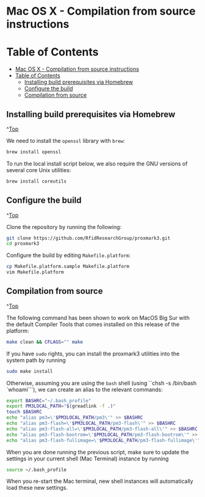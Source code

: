 <a id="Top"></a>

# Mac OS X - Compilation from source instructions

# Table of Contents
- [Mac OS X - Compilation from source instructions](x#mac-os-x---compilation-from-source-instructions)
- [Table of Contents](#table-of-contents)
  - [Installing build prerequisites via Homebrew](#installing-build-prerequisites-via-homebrew)
  - [Configure the build](#configure-the-build)
  - [Compilation from source](#compilation-from-source)

## Installing build prerequisites via Homebrew
^[Top](#top)

We need to install the ``openssl`` library with ``brew``:
```bash
brew install openssl
```
To run the local install script below, we also require the GNU versions 
of several core Unix utilities:
```bash
brew install coreutils
```

## Configure the build
^[Top](#top)

Clone the repository by running the following:
```bash
git clone https://github.com/RfidResearchGroup/proxmark3.git
cd proxmark3
```
Configure the build by editing ``Makefile.platform``:
```bash
cp Makefile.platform.sample Makefile.platform
vim Makefile.platform
```

## Compilation from source
^[Top](#top)

The following command has been shown to work on MacOS Big Sur with the 
default Compiler Tools that comes installed on this release of the platform:
```bash
make clean && CFLAGS="" make
```
If you have ``sudo`` rights, you can install the proxmark3 utilities into the system 
path by running
```bash
sudo make install
```
Otherwise, assuming you are using the ``bash`` shell (using ``chsh -s /bin/bash `whoami```), we can create 
an alias to the relevant commands:
```bash
export BASHRC="~/.bash_profile"
export PM3LOCAL_PATH="$(greadlink -f .)"
touch $BASHRC
echo "alias pm3=\'$PM3LOCAL_PATH/pm3\'" >> $BASHRC
echo "alias pm3-flash=\'$PM3LOCAL_PATH/pm3-flash\'" >> $BASHRC
echo "alias pm3-flash-all=\'$PM3LOCAL_PATH/pm3-flash-all\'" >> $BASHRC
echo "alias pm3-flash-bootrom=\'$PM3LOCAL_PATH/pm3-flash-bootrom\'" >> $BASHRC
echo "alias pm3-flash-fullimage=\'$PM3LOCAL_PATH/pm3-flash-fullimage\'" >> $BASHRC
```
When you are done running the previous script, make sure to update the settings in your 
current shell (Mac Terminal) instance by running
```bash
source ~/.bash_profile
```
When you re-start the Mac terminal, new shell instances will automatically load these 
new settings.
